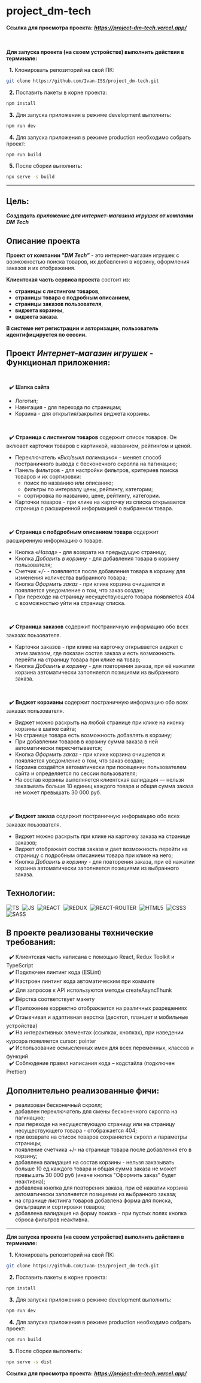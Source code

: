 # project_dm-tech

**Ссылка для просмотра проекта:** ***https://project-dm-tech.vercel.app/***
<br><br><br>

**Для запуска проекта (на своем устройстве) выполнить действия в терминале:**

&nbsp; __1.__ Клонировать репозиторий на свой ПК: 
```bash
git clone https://github.com/Ivan-ISS/project_dm-tech.git
```
&nbsp; __2.__ Поставить пакеты в корне проекта:
```bash
npm install
```
&nbsp; __3.__ Для запуска приложения в режиме development выполнить:
```bash
npm run dev
```

&nbsp; __4.__ Для запуска приложения в режиме production необходимо собрать проект:
```bash
npm run build
```
&nbsp; __5.__ После сборки выполнить:
```bash
npx serve -s build
```

---

## Цель:
***Создадать приложение для интернет-магазина игрушек от компании DM Tech***

## Описание проекта
__Проект от компании *"DM Tech"*__ - это интернет-магазин игрушек с возможностью поиска товаров, их добавления в корзину, оформления заказов и их отображения.<br>

__Клиентская часть сервиса проекта__ состоит из:
- __страницы с листингом товаров__,
- __страницы товара с подробным описанием__,
- __страницы заказов пользователя__,
- __виджета корзины__,
- __виджета заказа__.

**В системе нет регистрации и авторизации, пользователь идентифицируется по сессии.**

## __Проект *Интернет-магазин игрушек*__ - Функционал приложения:<br><br>

&nbsp; :heavy_check_mark: __Шапка сайта__
- Логотип;
- Навигация - для перехода по страницам;
- Корзина - для открытия/закрытия виджета корзины.

<br>

&nbsp; :heavy_check_mark: __Страница с листингом товаров__ содержит список товаров. Он вклюает карточки товаров с картинкой, названием, рейтингом и ценой.
- Переключатель *«Вкл/выкл пагинацию»* - меняет способ постраничного вывода с бесконечного скролла на пагинацию;
- Панель фильтров - для настройки фильтров, критериев поиска товаров и их сортировки:
    - поиск по названию или описанию;
    - фильтры по интервалу цены, рейтингу, категории;
    - сортировка по названию, цене, рейтингу, категории.
- Карточки товаров - при клике на карточку из списка открывается страница с расширенной информацией о выбранном товара.

<br>

&nbsp; :heavy_check_mark: __Страница с побдробным описанием товара__ содержит расширенную информацию о товаре.
- Кнопка *«Назад»* - для возврата на предыдущую страницу;
- Кнопка *Добавить в корзину* - для добавления товара в корзину пользователя;
- Счетчик *+/-* - появляется после добавления товара в корзину для изменения количества выбранного товара;
- Кнопка *Оформить заказ* - при клике корзина очищается и появляется уведомление о том, что заказ создан;
- При переходе на страницу несуществующего товара появляется 404 с возможностью уйти на страницу списка.

<br>

&nbsp; :heavy_check_mark: __Страница заказов__ содержит постраничную информацию обо всех заказах поьзователя.
- Карточки заказов - при клике на карточку открывается виджет с этим заказом, где показан состав заказа и есть возможность перейти на страницу товара при клике на товар;
- Кнопка *Добавить в корзину* - для повторения заказа, при её нажатии корзина автоматически заполняется позициями из выбранного заказа.

<br>

&nbsp; :heavy_check_mark: __Виджет корзианы__ содержит постраничную информацию обо всех заказах пользователя.
- Виджет можно раскрыть на любой странице при клике на иконку корзины в шапке сайта;
- На странице товара есть возможность добавлять в корзину;
- При добавлении товаров в корзину сумма заказа в ней автоматически пересчитывается;
- Кнопка *Оформить заказ* - при клике корзина очищается и появляется уведомление о том, что заказ создан;
- Корзина создаётся автоматически при посещении пользователем сайта и определяется по сессии пользователя;
- На состав корзины выполняется клиентская валидация — нельзя заказывать больше 10 единиц каждого товара и общая сумма заказа не может превышать 30 000 руб.

<br>

&nbsp; :heavy_check_mark: __Виджет заказа__ содержит постраничную информацию обо всех заказах поьзователя.
- Виджет можно раскрыть при клике на карточку заказа на странице заказов;
- Виджет отображает состав заказа и дает возможность перейти на страницу с подробным описанием товара при клике на него;
- Кнопка *Добавить в корзину* - для повторения заказа, при её нажатии корзина автоматически заполняется позициями из выбранного заказа.

## Технологии:
<img src="https://img.shields.io/badge/-TypeScript-blue?logo=typescript&logoColor=white" alt="TS"/>&nbsp;
<img src="https://img.shields.io/badge/-JavaScript-f0db4f?logo=javaScript&logoColor=black" alt="JS"/>&nbsp;
<img src="https://img.shields.io/badge/-REACT-000000?logo=React&logoColor=#00fff" alt="REACT"/>&nbsp;
<img src="https://img.shields.io/badge/-REDUX-8a2eb2?logo=Redux&logoColor=#00fff" alt="REDUX"/>&nbsp;
<img src="https://img.shields.io/badge/-ReactRouter-85332c?logo=Reactrouter&logoColor=black" alt="REACT-ROUTER"/>&nbsp;
<img src="https://img.shields.io/badge/HTML5-red?logo=html5&logoColor=white" alt="HTML5"/>&nbsp;
<img src="https://img.shields.io/badge/CSS3-blue?logo=css3&logoColor=white" alt="CSS3"/>&nbsp;
<img src="https://img.shields.io/badge/-SASS-DB7093?logo=sass&logoColor=white" alt="SASS"/>&nbsp;

## В проекте реализованы технические требования:
&nbsp; :heavy_check_mark: Клиентская часть написана с помощью React, Redux Toolkit и TypeScript<br>
&nbsp; :heavy_check_mark: Подключен линтинг кода (ESLint)<br>
&nbsp; :heavy_check_mark: Настроен линтинг кода автоматическим при коммите<br>
&nbsp; :heavy_check_mark: Для запросов к API используются методы createAsyncThunk<br>
&nbsp; :heavy_check_mark: Вёрстка соответствует макету<br>
&nbsp; :heavy_check_mark: Приложение корректно отображается на различных разрешениях<br>
&nbsp; :heavy_check_mark: Отзывчивая и адаптивная верстка (десктоп, планшет и мобильные устройства)<br>
&nbsp; :heavy_check_mark: На интерактивных элементах (ссылках, кнопках), при наведении курсора появляется cursor: pointer<br>
&nbsp; :heavy_check_mark: Использование осмысленных имен для всех переменных, классов и функций<br>
&nbsp; :heavy_check_mark: Соблюдение правил написания кода – кодстайла (подключен Prettier)<br>

## Дополнительно реализованные фичи:
- реализован бесконечный скролл;
- добавлен переключатель для смены бесконечного скролла на пагинацию;
- при переходе на несуществующую страницу или на страницу несуществующего товара - отображается 404;
- при возврате на список товаров сохраняется скролл и параметры страницы;
- появление счетчика +/- на странице товара после добавления его в корзину;
- добавлена валидация на состав корзины - нельзя заказывать больше 10 ед каждого товара и общая сумма заказа не может превышать 30 000 руб (иначе кнопка "Оформить заказ" будет неактивна);
- добавлена кнопка для повторения заказа, при её нажатии корзина автоматически заполняется позициями из выбранного заказа;
- на странице листинга товаров добавлена форма для поиска, фильтрации и сортировки товаров;
- добавлена валидация на форму поиска - при пустых полях кнопка сброса фильтров неактивна.

---

**Для запуска проекта (на своем устройстве) выполнить действия в терминале:**

&nbsp; __1.__ Клонировать репозиторий на свой ПК: 
```bash
git clone https://github.com/Ivan-ISS/project_dm-tech.git
```
&nbsp; __2.__ Поставить пакеты в корне проекта:
```bash
npm install
```
&nbsp; __3.__ Для запуска приложения в режиме development выполнить:
```bash
npm run dev
```

&nbsp; __4.__ Для запуска приложения в режиме production необходимо собрать проект:
```bash
npm run build
```
&nbsp; __5.__ После сборки выполнить:
```bash
npx serve -s dist
```

**Ссылка для просмотра проекта:** ***https://project-dm-tech.vercel.app/***